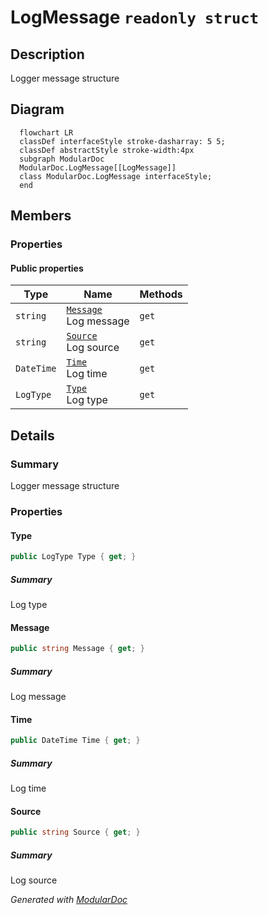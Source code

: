 # LogMessage `readonly struct`

## Description
Logger message structure

## Diagram
```mermaid
  flowchart LR
  classDef interfaceStyle stroke-dasharray: 5 5;
  classDef abstractStyle stroke-width:4px
  subgraph ModularDoc
  ModularDoc.LogMessage[[LogMessage]]
  class ModularDoc.LogMessage interfaceStyle;
  end
```

## Members
### Properties
#### Public  properties
| Type | Name | Methods |
| --- | --- | --- |
| `string` | [`Message`](#message)<br>Log message | `get` |
| `string` | [`Source`](#source)<br>Log source | `get` |
| `DateTime` | [`Time`](#time)<br>Log time | `get` |
| `LogType` | [`Type`](#type)<br>Log type | `get` |

## Details
### Summary
Logger message structure

### Properties
#### Type
```csharp
public LogType Type { get; }
```
##### Summary
Log type

#### Message
```csharp
public string Message { get; }
```
##### Summary
Log message

#### Time
```csharp
public DateTime Time { get; }
```
##### Summary
Log time

#### Source
```csharp
public string Source { get; }
```
##### Summary
Log source

*Generated with* [*ModularDoc*](https://github.com/hailstorm75/ModularDoc)

